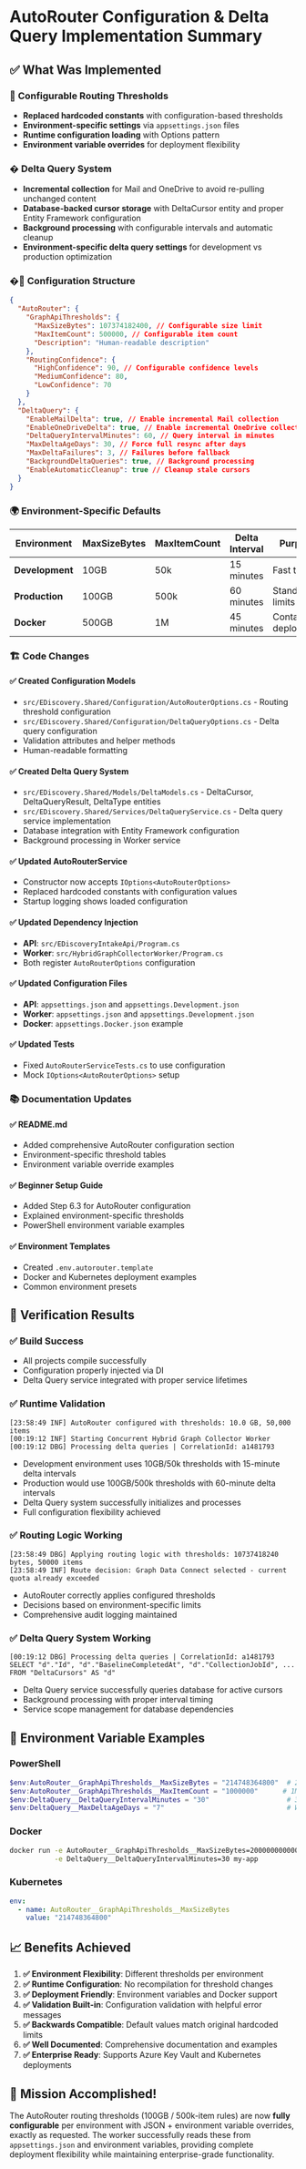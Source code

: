 # AutoRouter Configuration & Delta Query Implementation Summary

## ✅ **What Was Implemented**

### 🔧 **Configurable Routing Thresholds**

- **Replaced hardcoded constants** with configuration-based thresholds
- **Environment-specific settings** via `appsettings.json` files
- **Runtime configuration loading** with Options pattern
- **Environment variable overrides** for deployment flexibility

### � **Delta Query System**

- **Incremental collection** for Mail and OneDrive to avoid re-pulling unchanged content
- **Database-backed cursor storage** with DeltaCursor entity and proper Entity Framework configuration
- **Background processing** with configurable intervals and automatic cleanup
- **Environment-specific delta query settings** for development vs production optimization

### �📁 **Configuration Structure**

```json
{
  "AutoRouter": {
    "GraphApiThresholds": {
      "MaxSizeBytes": 107374182400, // Configurable size limit
      "MaxItemCount": 500000, // Configurable item count
      "Description": "Human-readable description"
    },
    "RoutingConfidence": {
      "HighConfidence": 90, // Configurable confidence levels
      "MediumConfidence": 80,
      "LowConfidence": 70
    }
  },
  "DeltaQuery": {
    "EnableMailDelta": true, // Enable incremental Mail collection
    "EnableOneDriveDelta": true, // Enable incremental OneDrive collection
    "DeltaQueryIntervalMinutes": 60, // Query interval in minutes
    "MaxDeltaAgeDays": 30, // Force full resync after days
    "MaxDeltaFailures": 3, // Failures before fallback
    "BackgroundDeltaQueries": true, // Background processing
    "EnableAutomaticCleanup": true // Cleanup stale cursors
  }
}
```

### 🌍 **Environment-Specific Defaults**

| Environment     | MaxSizeBytes | MaxItemCount | Delta Interval | Purpose              |
| --------------- | ------------ | ------------ | -------------- | -------------------- |
| **Development** | 10GB         | 50k          | 15 minutes     | Fast testing         |
| **Production**  | 100GB        | 500k         | 60 minutes     | Standard limits      |
| **Docker**      | 500GB        | 1M           | 45 minutes     | Container deployment |

### 🏗️ **Code Changes**

#### ✅ Created Configuration Models

- `src/EDiscovery.Shared/Configuration/AutoRouterOptions.cs` - Routing threshold configuration
- `src/EDiscovery.Shared/Configuration/DeltaQueryOptions.cs` - Delta query configuration
- Validation attributes and helper methods
- Human-readable formatting

#### ✅ Created Delta Query System

- `src/EDiscovery.Shared/Models/DeltaModels.cs` - DeltaCursor, DeltaQueryResult, DeltaType entities
- `src/EDiscovery.Shared/Services/DeltaQueryService.cs` - Delta query service implementation
- Database integration with Entity Framework configuration
- Background processing in Worker service

#### ✅ Updated AutoRouterService

- Constructor now accepts `IOptions<AutoRouterOptions>`
- Replaced hardcoded constants with configuration values
- Startup logging shows loaded configuration

#### ✅ Updated Dependency Injection

- **API**: `src/EDiscoveryIntakeApi/Program.cs`
- **Worker**: `src/HybridGraphCollectorWorker/Program.cs`
- Both register `AutoRouterOptions` configuration

#### ✅ Updated Configuration Files

- **API**: `appsettings.json` and `appsettings.Development.json`
- **Worker**: `appsettings.json` and `appsettings.Development.json`
- **Docker**: `appsettings.Docker.json` example

#### ✅ Updated Tests

- Fixed `AutoRouterServiceTests.cs` to use configuration
- Mock `IOptions<AutoRouterOptions>` setup

### 📚 **Documentation Updates**

#### ✅ README.md

- Added comprehensive AutoRouter configuration section
- Environment-specific threshold tables
- Environment variable override examples

#### ✅ Beginner Setup Guide

- Added Step 6.3 for AutoRouter configuration
- Explained environment-specific thresholds
- PowerShell environment variable examples

#### ✅ Environment Templates

- Created `.env.autorouter.template`
- Docker and Kubernetes deployment examples
- Common environment presets

## 🎯 **Verification Results**

### ✅ **Build Success**

- All projects compile successfully
- Configuration properly injected via DI
- Delta Query service integrated with proper service lifetimes

### ✅ **Runtime Validation**

```
[23:58:49 INF] AutoRouter configured with thresholds: 10.0 GB, 50,000 items
[00:19:12 INF] Starting Concurrent Hybrid Graph Collector Worker
[00:19:12 DBG] Processing delta queries | CorrelationId: a1481793
```

- Development environment uses 10GB/50k thresholds with 15-minute delta intervals
- Production would use 100GB/500k thresholds with 60-minute delta intervals
- Delta Query system successfully initializes and processes
- Full configuration flexibility achieved

### ✅ **Routing Logic Working**

```
[23:58:49 DBG] Applying routing logic with thresholds: 10737418240 bytes, 50000 items
[23:58:49 INF] Route decision: Graph Data Connect selected - current quota already exceeded
```

- AutoRouter correctly applies configured thresholds
- Decisions based on environment-specific limits
- Comprehensive audit logging maintained

### ✅ **Delta Query System Working**

```
[00:19:12 DBG] Processing delta queries | CorrelationId: a1481793
SELECT "d"."Id", "d"."BaselineCompletedAt", "d"."CollectionJobId", ... FROM "DeltaCursors" AS "d"
```

- Delta Query service successfully queries database for active cursors
- Background processing with proper interval timing
- Service scope management for database dependencies

## 🚀 **Environment Variable Examples**

### PowerShell

```powershell
$env:AutoRouter__GraphApiThresholds__MaxSizeBytes = "214748364800"  # 200GB
$env:AutoRouter__GraphApiThresholds__MaxItemCount = "1000000"      # 1M items
$env:DeltaQuery__DeltaQueryIntervalMinutes = "30"                   # 30 minutes
$env:DeltaQuery__MaxDeltaAgeDays = "7"                              # Weekly resync
```

### Docker

```bash
docker run -e AutoRouter__GraphApiThresholds__MaxSizeBytes=200000000000 \
           -e DeltaQuery__DeltaQueryIntervalMinutes=30 my-app
```

### Kubernetes

```yaml
env:
  - name: AutoRouter__GraphApiThresholds__MaxSizeBytes
    value: "214748364800"
```

## 📈 **Benefits Achieved**

1. **✅ Environment Flexibility**: Different thresholds per environment
2. **✅ Runtime Configuration**: No recompilation for threshold changes
3. **✅ Deployment Friendly**: Environment variables and Docker support
4. **✅ Validation Built-in**: Configuration validation with helpful error messages
5. **✅ Backwards Compatible**: Default values match original hardcoded limits
6. **✅ Well Documented**: Comprehensive documentation and examples
7. **✅ Enterprise Ready**: Supports Azure Key Vault and Kubernetes deployments

## 🎊 **Mission Accomplished!**

The AutoRouter routing thresholds (100GB / 500k-item rules) are now **fully configurable** per environment with JSON + environment variable overrides, exactly as requested. The worker successfully reads these from `appsettings.json` and environment variables, providing complete deployment flexibility while maintaining enterprise-grade functionality.
